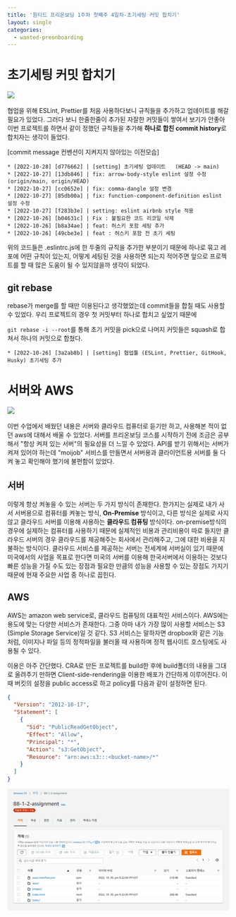 ```yaml
---
title: '원티드 프리온보딩 1주차 첫째주 4일차-초기세팅 커밋 합치기'
layout: single
categories:
  - wanted-preonboarding
---
```


# 초기세팅 커밋 합치기

<img width="500" src="https://miro.medium.com/max/875/1*BCZkmZR1_YzDZy22Vn4uUw.png">

협업을 위해 ESLint, Prettier를 처음 사용하다보니 규칙들을 추가하고 업데이트를 해갈 필요가 있었다. 그러다 보니 한줄한줄이 추가된 자잘한 커밋들이 쌓여서 보기가 안좋아 이번 프로젝트를 하면서 같이 정했던 규칙들을 추가해 **하나로 합친 commit history**로 합치자는 생각이 들었다.

[commit message 컨벤션이 지켜지지 않아있는 이전모습]

```
* [2022-10-28] [d776662] | [setting] 초기세팅 업데이트   (HEAD -> main)
* [2022-10-27] [13db846] | fix: arrow-body-style eslint 설정 수정   (origin/main, origin/HEAD)
* [2022-10-27] [cc0652e] | fix: comma-dangle 설정 변경
* [2022-10-27] [85db00a] | fix: function-component-definition eslint 설정 수정
* [2022-10-27] [f283b3e] | setting: eslint airbnb style 적용
* [2022-10-26] [b04631c] | Fix : 불필요한 코드 리코일 삭제
* [2022-10-26] [b8a34ae] | feat: 허스키 포함 세팅 추가
* [2022-10-26] [49cbe3e] | feat : 허스키 포함 전 초기 세팅
```

위의 코드들은 .eslintrc.js에 한 두줄의 규칙을 추가한 부분이기 때문에 하나로 묶고 레포에 어떤 규칙이 있는지, 어떻게 세팅된 것을 사용하면 되는지 적어주면 앞으로 프로젝트를 할 때 많은 도움이 될 수 있지않을까 생각이 되었다.

## git rebase

rebase가 merge를 할 때만 이용된다고 생각했었는데 commit들을 합칠 때도 사용할 수 있었다. 우리 프로젝트의 경우 첫 커밋부터 하나로 합치고 싶었기 때문에

`git rebase -i --root`를 통해 초기 커밋을 pick으로 나머지 커밋들은 squash로 합쳐서 하나의 커밋으로 합쳤다.

```
* [2022-10-26] [3a2ab8b] | [setting] 협업툴 (ESLint, Prettier, GitHook, Husky) 초기세팅 추가
```

# 서버와 AWS

<img width="500" src="https://cdn.inflearn.com/public/courses/328088/cover/953d4d86-ca11-4a4d-a771-b0eb6fb91677/328088-eng.png">

이번 수업에서 배웠던 내용은 서버와 클라우드 컴퓨터로 듣기만 하고, 사용해본 적이 없던 aws에 대해서 배울 수 있었다. 서버를 프리온보딩 코스를 시작하기 전에 조금은 공부해서 "항상 켜져 있는 서버"의 필요성을 더 느낄 수 있었다. API를 받기 위해서는 서버가 켜져 있어야 하는데 "moijob" 서비스를 만들면서 서버용과 클라이언트용 서버를 둘 다 켜 놓고 확인해야 했기에 불편함이 있었다.

## 서버

이렇게 항상 켜놓을 수 있는 서버는 두 가지 방식이 존재한다. 한가지는 실제로 내가 사서 서버용으로 컴퓨터를 켜놓는 방식, **On-Premise** 방식이고, 다른 방식은 실제로 사지 않고 클라우드 서버를 이용해 사용하는 **클라우드 컴퓨팅** 방식이다. on-premise방식의 경우에 실제하는 컴퓨터를 사용하기 때문에 실제적인 비용과 관리비용이 따로 들지만 클라우드 서버의 경우 클라우드를 제공해주는 회사에서 관리해주고, 그에 대한 비용을 지불하는 방식이다. 클라우드 서비스를 제공하는 서버는 전세계에 서버실이 있기 때문에 미국에서의 사업을 목표로 한다면 미국의 서버를 이용해 한국서버에서 이용하는 것보다 빠른 성능을 가질 수도 있는 장점과 필요한 만큼의 성능을 사용할 수 있는 장점도 가지기 때문에 현재 주요한 사업 중 하나로 꼽힌다.

## AWS

AWS는 amazon web service로, 클라우드 컴퓨팅의 대표적인 서비스이다. AWS에는 용도에 맞는 다양한 서비스가 존재한다. 그중 아마 내가 가장 많이 사용할 서비스는 S3 (Simple Storage Service)일 것 같다. S3 서비스는 말하자면 dropbox와 같은 기능처럼, 이미지나 파일 등의 정적파일을 불러올 때 사용하며 정적 웹사이트 호스팅에도 사용될 수 있다.

이용은 아주 간단했다. CRA로 만든 프로젝트를 build한 후에 build폴더의 내용을 그대로 올려주기 만하면 Client-side-rendering을 이용한 배포가 간단하게 이루어진다. 이때 버킷의 설정을 public access로 하고 policy를 다음과 같이 설정하면 된다.

```json
{
  "Version": "2012-10-17",
  "Statement": [
    {
      "Sid": "PublicReadGetObject",
      "Effect": "Allow",
      "Principal": "*",
      "Action": "s3:GetObject",
      "Resource": "arn:aws:s3:::<bucket-name>/*"
    }
  ]
}
```

<img width="1000" src="/assets/img/2022-10-28-원티드 프리온보딩-1주 4일차/image-20221104145321969.png">

